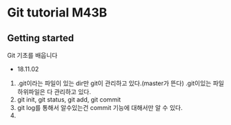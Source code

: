 # Git tutorial M43B

## Getting started

Git 기초를 배웁니다

* 18.11.02

1. .git이라는 파일이 있는 dir만 git이 관리하고 있다.(master가 뜬다)
   .git이있는 파일 하위파일은 다 관리하고 있다.
1. git init, git status, git add, git commit 
1. git log를 통해서 알수있는건 commit 기능에 대해서만 알 수 있다.
1.


<!--`$ git init`

```html

console.log('hi')
df
df
````-->